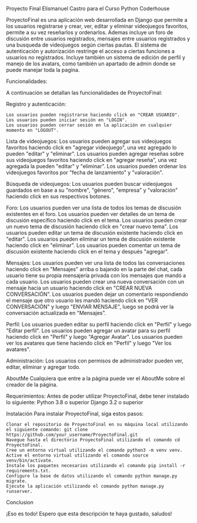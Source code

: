 Proyecto Final Elismanuel Castro para el Curso Python Coderhouse

ProyectoFinal es una aplicación web desarrollada en Django que permite a los usuarios registrarse y crear, ver, editar y eliminar videojuegos favoritos, permite a su vez reseñarlos y ordenarlos.
Ademas incluye un foro de discusión entre usuarios registrados, mensajes entre usuarios registrados y una busqueda de videojuegos según ciertas pautas. 
El sistema de autenticación y autorización restringe el acceso a ciertas funciones a usuarios no registrados. 
Incluye también un sistema de edición de perfil y manejo de los avatars, como también un apartado de admin donde se puede manejar toda la pagina.

Funcionalidades:

A continuación se detallan las funcionalidades de ProyectoFinal:

Registro y autenticación:

    Los usuarios pueden registrarse haciendo click en "CREAR USUARIO".
    Los usuarios pueden iniciar sesión en "LOGIN".
    Los usuarios pueden cerrar sesión en la aplicación en cualquier momento en "LOGOUT".

Lista de videojuegos:
    Los usuarios pueden agregar sus videojuegos favoritos haciendo click en "agregar videojuego", una vez agregado lo pueden "editar" y "eliminar".
    Los usuarios pueden agregar reseñas sobre sus videojuegos favoritos haciendo click en "agregar reseña", una vez agregada la pueden "editar" y "eliminar".
    Los usuarios pueden ordenar los videojuegos favoritos por "fecha de lanzamiento" y "valoración".
    
Búsqueda de videojuegos:
    Los usuarios pueden buscar videojuegos guardados en base a su "nombre", "género", "empresa" y "valoración" haciendo click en sus respectivos botones.
    
Foro:
    Los usuarios pueden ver una lista de todos los temas de discusión existentes en el foro.
    Los usuarios pueden ver detalles de un tema de discusión específico haciendo click en el tema.
    Los usuarios pueden crear un nuevo tema de discusión haciendo click en "crear nuevo tema".
    Los usuarios pueden editar un tema de discusión existente haciendo click en "editar".
    Los usuarios pueden eliminar un tema de discusión existente haciendo click en "eliminar".
    Los usuarios pueden comentar un tema de discusión existente haciendo click en el tema y después "agregar".

Mensajes:
    Los usuarios pueden ver una lista de todos las conversaciones haciendo click en "Mensajes" arriba o bajando en la parte del chat, cada usuario tiene su propia mensajería privada con los mensajes que mandó a cada usuario.
    Los usuarios pueden crear una nueva conversación con un mensaje hacia un usuario haciendo click en "CREAR NUEVA CONVERSACIÓN".
    Los usuarios pueden dejar un comentario respondiendo el mensaje que otro usuario les mandó haciendo click en "VER CONVERSACIÓN" y luego "ENVIAR MENSAJE", luego se podrá ver la conversación actualizada en "Mensajes".
    
Perfil:
    Los usuarios pueden editar su perfil haciendo click en "Perfil" y luego "Editar perfil".
    Los usuarios pueden agregar un avatar para su perfil haciendo click en "Perfil" y luego "Agregar Avatar".
    Los usuarios pueden ver los avatares que tiene haciendo click en "Perfil" y luego "Ver los avatares".
    
Administración:
    Los usuarios con permisos de administrador pueden ver, editar, eliminar y agregar todo.

AboutMe
    Cualquiera que entre a la página puede ver el AboutMe sobre el creador de la página.
    
Requerimientos:
Antes de poder utilizar ProyectoFinal, debe tener instalado lo siguiente:
    Python 3.8 o superior
    Django 3.2 o superior

Instalación
Para instalar ProyectoFinal, siga estos pasos:

    Clonar el repositorio de ProyectoFinal en su máquina local utilizando el siguiente comando: git clone https://github.com/your_username/ProyectoFinal.git
    Navegue hasta el directorio ProyectoFinal utilizando el comando cd ProyectoFinal.
    Cree un entorno virtual utilizando el comando python3 -m venv venv.
    Active el entorno virtual utilizando el comando source venv/bin/activate.
    Instale los paquetes necesarios utilizando el comando pip install -r requirements.txt.
    Configure la base de datos utilizando el comando python manage.py migrate.
    Ejecute la aplicación utilizando el comando python manage.py runserver.

Conclusion

¡Eso es todo! Espero que esta descripción te haya gustado, saludos!
